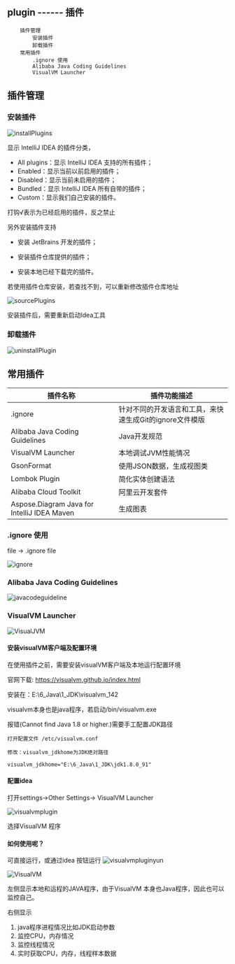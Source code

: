 ## plugin   ------    插件

		插件管理
			安装插件
			卸载插件
		常用插件
			.ignore 使用
			Alibaba Java Coding Guidelines
			VisualVM Launcher



## 插件管理


### 安装插件

![installPlugins](installPlugins.png)


显示 IntelliJ IDEA 的插件分类，

* All plugins：显示 IntelliJ IDEA 支持的所有插件；
* Enabled：显示当前以前启用的插件；
* Disabled：显示当前未启用的插件；
* Bundled：显示 IntelliJ IDEA 所有自带的插件；
* Custom：显示我们自己安装的插件。

打钩√表示为已经启用的插件，反之禁止


另外安装插件支持

* 安装 JetBrains 开发的插件；

* 安装插件仓库提供的插件；

* 安装本地已经下载完的插件。

若使用插件仓库安装，若查找不到，可以重新修改插件仓库地址

![sourcePlugins](sourcePlugins.png)

安装插件后，需要重新启动Idea工具


### 卸载插件

![uninstallPlugin](uninstallPlugin.png)

## 常用插件
|插件名称|插件功能描述|
|-|-|
|.ignore|针对不同的开发语言和工具，来快速生成Git的ignore文件模版 |
|Alibaba Java Coding Guidelines |Java开发规范|
|VisualVM Launcher|本地调试JVM性能情况|
|GsonFormat |使用JSON数据，生成视图类|
|Lombok Plugin|简化实体创建语法|
|Alibaba Cloud Toolkit |阿里云开发套件|
|Aspose.Diagram Java for IntelliJ IDEA Maven |生成图表|



### .ignore 使用

file -> .ignore file

![ignore](ignore.png)



### Alibaba Java Coding Guidelines

![javacodeguideline](javacodeguideline.png)


### VisualVM Launcher

![VisualJVM](VisualJVM.png)

####  安装visualVM客户端及配置环境

在使用插件之前，需要安装visualVM客户端及本地运行配置环境

官网下载: https://visualvm.github.io/index.html

安装在：E:\6_Java\1_JDK\visualvm_142

visualvm本身也是java程序，若启动/bin/visualvm.exe 

报错(Cannot find Java 1.8 or higher.)需要手工配置JDK路径

```
打开配置文件 /etc/visualvm.conf

修改：visualvm_jdkhome为JDK绝对路径 

visualvm_jdkhome="E:\6_Java\1_JDK\jdk1.8.0_91"
```

#### 配置idea

打开settings->Other Settings-> VisualVM Launcher

![visualvmplugin](visualvmplugin.png)

选择VisualVM 程序

#### 如何使用呢？

可直接运行，或通过idea  按钮运行 ![visualvmpluginyun](visualvmpluginyun.png)

![VisualVM](VisualVM.png)

左侧显示本地和运程的JAVA程序，由于VisualVM 本身也Java程序，因此也可以监控自己。

右侧显示

1. java程序进程情况比如JDK启动参数
2. 监控CPU，内存情况
3. 监控线程情况
4. 实时获取CPU，内存，线程样本数据


